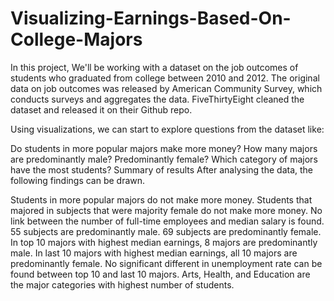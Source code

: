 # Visualizing-Earnings-Based-On-College-Majors
In this project, We'll be working with a dataset on the job outcomes of students who graduated from college between 2010 and 2012. The original data on job outcomes was released by American Community Survey, which conducts surveys and aggregates the data. FiveThirtyEight cleaned the dataset and released it on their Github repo.

Using visualizations, we can start to explore questions from the dataset like:

Do students in more popular majors make more money?
How many majors are predominantly male? Predominantly female?
Which category of majors have the most students?
Summary of results
After analysing the data, the following findings can be drawn.

Students in more popular majors do not make more money.
Students that majored in subjects that were majority female do not make more money.
No link between the number of full-time employees and median salary is found.
55 subjects are predominantly male.
69 subjects are predominantly female.
In top 10 majors with highest median earnings, 8 majors are predominantly male.
In last 10 majors with highest median earnings, all 10 majors are predominantly female.
No significant different in unemployment rate can be found between top 10 and last 10 majors.
Arts, Health, and Education are the major categories with highest number of students.
